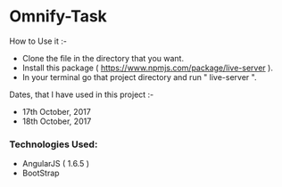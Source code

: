 # Omnify-Task

How to Use it :-

 * Clone the file in the directory that you want.
 * Install this package ( https://www.npmjs.com/package/live-server ).
 * In your terminal go that project directory and run " live-server ".


Dates, that I have used in this project :-

* 17th October, 2017
* 18th October, 2017

### Technologies Used:

* AngularJS ( 1.6.5 )
* BootStrap
